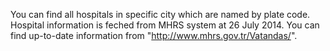You can find all hospitals in specific city which are named by plate code.
Hospital information is feched from MHRS system at 26 July 2014.
You can find up-to-date information from "http://www.mhrs.gov.tr/Vatandas/".
